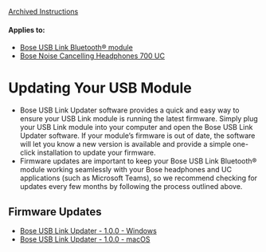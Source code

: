[Archived Instructions](https://web.archive.org/web/20230130210011/https://pro.bose.com/en_us/products/software/conferencing_software/bose-usb-link-updater.html)
<div class="articleAppliesTo">
<div class="bose-list bose-list--appliesToList">
<h4 class="bose-list__title">Applies to: </h4>
<ul class="bose-list__list">
<li class="bose-list__listitem ">
<a href="https://web.archive.org/web/20230530204230/https://www.bose.com/en_us/products/headphones/headphone_accessories/bose-usb-link.html">Bose USB Link Bluetooth® module</a>
</li>
<li class="bose-list__listitem ">
<a href="https://web.archive.org/web/20201001130557/https://www.bose.com/en_us/support/products/bose_headphones_support/bose_around_ear_headphones_support/noise-cancelling-headphones-700-conferencing.html">Bose Noise Cancelling Headphones 700 UC</a>
</li>
</ul>
</div>
</div>

# Updating Your USB Module

- Bose USB Link Updater software provides a quick and easy way to ensure your USB Link module is running the latest firmware. Simply plug your USB Link module into your computer and open the Bose USB Link Updater software. If your module’s firmware is out of date, the software will let you know a new version is available and provide a simple one-click installation to update your firmware.
- Firmware updates are important to keep your Bose USB Link Bluetooth® module working seamlessly with your Bose headphones and UC applications (such as Microsoft Teams), so we recommend checking for updates every few months by following the process outlined above.

## Firmware Updates

- [Bose USB Link Updater - 1.0.0 - Windows](https://assets.bose.com/content/dam/Bose_DAM/Web/pro/software/bose_work/700uc/1_0_0/Bose-USB-Link-Updater-Win-1.0.0.exe.zip)
- [Bose USB Link Updater - 1.0.0 - macOS](https://assets.bose.com/content/dam/Bose_DAM/Web/pro/software/bose_work/700uc/1_0_0/Bose-USB-Link-Updater-Mac-1.0.0.pkg.zip)
